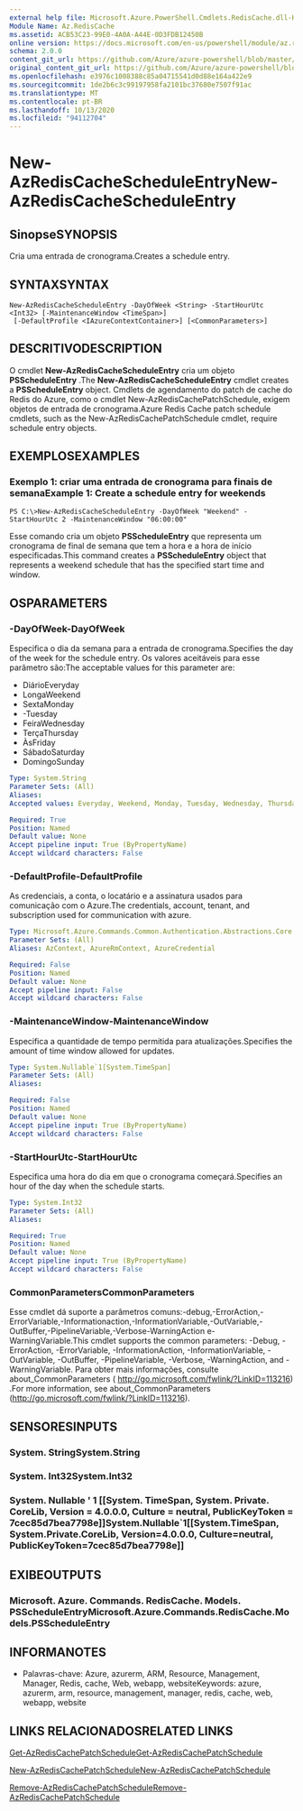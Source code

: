 ```yaml
---
external help file: Microsoft.Azure.PowerShell.Cmdlets.RedisCache.dll-Help.xml
Module Name: Az.RedisCache
ms.assetid: ACB53C23-99E0-4A0A-A44E-0D3FDB12450B
online version: https://docs.microsoft.com/en-us/powershell/module/az.rediscache/new-azrediscachescheduleentry
schema: 2.0.0
content_git_url: https://github.com/Azure/azure-powershell/blob/master/src/RedisCache/RedisCache/help/New-AzRedisCacheScheduleEntry.md
original_content_git_url: https://github.com/Azure/azure-powershell/blob/master/src/RedisCache/RedisCache/help/New-AzRedisCacheScheduleEntry.md
ms.openlocfilehash: e3976c1008388c85a04715541d0d88e164a422e9
ms.sourcegitcommit: 1de2b6c3c99197958fa2101bc37680e7507f91ac
ms.translationtype: MT
ms.contentlocale: pt-BR
ms.lasthandoff: 10/13/2020
ms.locfileid: "94112704"
---
```

# <span data-ttu-id="410c1-101">New-AzRedisCacheScheduleEntry</span><span class="sxs-lookup"><span data-stu-id="410c1-101">New-AzRedisCacheScheduleEntry</span></span>

## <span data-ttu-id="410c1-102">Sinopse</span><span class="sxs-lookup"><span data-stu-id="410c1-102">SYNOPSIS</span></span>
<span data-ttu-id="410c1-103">Cria uma entrada de cronograma.</span><span class="sxs-lookup"><span data-stu-id="410c1-103">Creates a schedule entry.</span></span>

## <span data-ttu-id="410c1-104">SYNTAX</span><span class="sxs-lookup"><span data-stu-id="410c1-104">SYNTAX</span></span>

```
New-AzRedisCacheScheduleEntry -DayOfWeek <String> -StartHourUtc <Int32> [-MaintenanceWindow <TimeSpan>]
 [-DefaultProfile <IAzureContextContainer>] [<CommonParameters>]
```

## <span data-ttu-id="410c1-105">DESCRITIVO</span><span class="sxs-lookup"><span data-stu-id="410c1-105">DESCRIPTION</span></span>
<span data-ttu-id="410c1-106">O cmdlet **New-AzRedisCacheScheduleEntry** cria um objeto **PSScheduleEntry** .</span><span class="sxs-lookup"><span data-stu-id="410c1-106">The **New-AzRedisCacheScheduleEntry** cmdlet creates a **PSScheduleEntry** object.</span></span>
<span data-ttu-id="410c1-107">Cmdlets de agendamento do patch de cache do Redis do Azure, como o cmdlet New-AzRedisCachePatchSchedule, exigem objetos de entrada de cronograma.</span><span class="sxs-lookup"><span data-stu-id="410c1-107">Azure Redis Cache patch schedule cmdlets, such as the New-AzRedisCachePatchSchedule cmdlet, require schedule entry objects.</span></span>

## <span data-ttu-id="410c1-108">EXEMPLOS</span><span class="sxs-lookup"><span data-stu-id="410c1-108">EXAMPLES</span></span>

### <span data-ttu-id="410c1-109">Exemplo 1: criar uma entrada de cronograma para finais de semana</span><span class="sxs-lookup"><span data-stu-id="410c1-109">Example 1: Create a schedule entry for weekends</span></span>
```
PS C:\>New-AzRedisCacheScheduleEntry -DayOfWeek "Weekend" -StartHourUtc 2 -MaintenanceWindow "06:00:00"
```

<span data-ttu-id="410c1-110">Esse comando cria um objeto **PSScheduleEntry** que representa um cronograma de final de semana que tem a hora e a hora de início especificadas.</span><span class="sxs-lookup"><span data-stu-id="410c1-110">This command creates a **PSScheduleEntry** object that represents a weekend schedule that has the specified start time and window.</span></span>

## <span data-ttu-id="410c1-111">OS</span><span class="sxs-lookup"><span data-stu-id="410c1-111">PARAMETERS</span></span>

### <span data-ttu-id="410c1-112">-DayOfWeek</span><span class="sxs-lookup"><span data-stu-id="410c1-112">-DayOfWeek</span></span>
<span data-ttu-id="410c1-113">Especifica o dia da semana para a entrada de cronograma.</span><span class="sxs-lookup"><span data-stu-id="410c1-113">Specifies the day of the week for the schedule entry.</span></span>
<span data-ttu-id="410c1-114">Os valores aceitáveis para esse parâmetro são:</span><span class="sxs-lookup"><span data-stu-id="410c1-114">The acceptable values for this parameter are:</span></span>
- <span data-ttu-id="410c1-115">Diário</span><span class="sxs-lookup"><span data-stu-id="410c1-115">Everyday</span></span> 
- <span data-ttu-id="410c1-116">Longa</span><span class="sxs-lookup"><span data-stu-id="410c1-116">Weekend</span></span> 
- <span data-ttu-id="410c1-117">Sexta</span><span class="sxs-lookup"><span data-stu-id="410c1-117">Monday</span></span> 
- <span data-ttu-id="410c1-118">-</span><span class="sxs-lookup"><span data-stu-id="410c1-118">Tuesday</span></span> 
- <span data-ttu-id="410c1-119">Feira</span><span class="sxs-lookup"><span data-stu-id="410c1-119">Wednesday</span></span> 
- <span data-ttu-id="410c1-120">Terça</span><span class="sxs-lookup"><span data-stu-id="410c1-120">Thursday</span></span> 
- <span data-ttu-id="410c1-121">Às</span><span class="sxs-lookup"><span data-stu-id="410c1-121">Friday</span></span> 
- <span data-ttu-id="410c1-122">Sábado</span><span class="sxs-lookup"><span data-stu-id="410c1-122">Saturday</span></span> 
- <span data-ttu-id="410c1-123">Domingo</span><span class="sxs-lookup"><span data-stu-id="410c1-123">Sunday</span></span>

```yaml
Type: System.String
Parameter Sets: (All)
Aliases:
Accepted values: Everyday, Weekend, Monday, Tuesday, Wednesday, Thursday, Friday, Saturday, Sunday

Required: True
Position: Named
Default value: None
Accept pipeline input: True (ByPropertyName)
Accept wildcard characters: False
```

### <span data-ttu-id="410c1-124">-DefaultProfile</span><span class="sxs-lookup"><span data-stu-id="410c1-124">-DefaultProfile</span></span>
<span data-ttu-id="410c1-125">As credenciais, a conta, o locatário e a assinatura usados para comunicação com o Azure.</span><span class="sxs-lookup"><span data-stu-id="410c1-125">The credentials, account, tenant, and subscription used for communication with azure.</span></span>

```yaml
Type: Microsoft.Azure.Commands.Common.Authentication.Abstractions.Core.IAzureContextContainer
Parameter Sets: (All)
Aliases: AzContext, AzureRmContext, AzureCredential

Required: False
Position: Named
Default value: None
Accept pipeline input: False
Accept wildcard characters: False
```

### <span data-ttu-id="410c1-126">-MaintenanceWindow</span><span class="sxs-lookup"><span data-stu-id="410c1-126">-MaintenanceWindow</span></span>
<span data-ttu-id="410c1-127">Especifica a quantidade de tempo permitida para atualizações.</span><span class="sxs-lookup"><span data-stu-id="410c1-127">Specifies the amount of time window allowed for updates.</span></span>

```yaml
Type: System.Nullable`1[System.TimeSpan]
Parameter Sets: (All)
Aliases:

Required: False
Position: Named
Default value: None
Accept pipeline input: True (ByPropertyName)
Accept wildcard characters: False
```

### <span data-ttu-id="410c1-128">-StartHourUtc</span><span class="sxs-lookup"><span data-stu-id="410c1-128">-StartHourUtc</span></span>
<span data-ttu-id="410c1-129">Especifica uma hora do dia em que o cronograma começará.</span><span class="sxs-lookup"><span data-stu-id="410c1-129">Specifies an hour of the day when the schedule starts.</span></span>

```yaml
Type: System.Int32
Parameter Sets: (All)
Aliases:

Required: True
Position: Named
Default value: None
Accept pipeline input: True (ByPropertyName)
Accept wildcard characters: False
```

### <span data-ttu-id="410c1-130">CommonParameters</span><span class="sxs-lookup"><span data-stu-id="410c1-130">CommonParameters</span></span>
<span data-ttu-id="410c1-131">Esse cmdlet dá suporte a parâmetros comuns:-debug,-ErrorAction,-ErrorVariable,-Informationaction,-InformationVariable,-OutVariable,-OutBuffer,-PipelineVariable,-Verbose-WarningAction e-WarningVariable.</span><span class="sxs-lookup"><span data-stu-id="410c1-131">This cmdlet supports the common parameters: -Debug, -ErrorAction, -ErrorVariable, -InformationAction, -InformationVariable, -OutVariable, -OutBuffer, -PipelineVariable, -Verbose, -WarningAction, and -WarningVariable.</span></span> <span data-ttu-id="410c1-132">Para obter mais informações, consulte about_CommonParameters ( http://go.microsoft.com/fwlink/?LinkID=113216) .</span><span class="sxs-lookup"><span data-stu-id="410c1-132">For more information, see about_CommonParameters (http://go.microsoft.com/fwlink/?LinkID=113216).</span></span>

## <span data-ttu-id="410c1-133">SENSORES</span><span class="sxs-lookup"><span data-stu-id="410c1-133">INPUTS</span></span>

### <span data-ttu-id="410c1-134">System. String</span><span class="sxs-lookup"><span data-stu-id="410c1-134">System.String</span></span>

### <span data-ttu-id="410c1-135">System. Int32</span><span class="sxs-lookup"><span data-stu-id="410c1-135">System.Int32</span></span>

### <span data-ttu-id="410c1-136">System. Nullable ' 1 [[System. TimeSpan, System. Private. CoreLib, Version = 4.0.0.0, Culture = neutral, PublicKeyToken = 7cec85d7bea7798e]]</span><span class="sxs-lookup"><span data-stu-id="410c1-136">System.Nullable\`1[[System.TimeSpan, System.Private.CoreLib, Version=4.0.0.0, Culture=neutral, PublicKeyToken=7cec85d7bea7798e]]</span></span>

## <span data-ttu-id="410c1-137">EXIBE</span><span class="sxs-lookup"><span data-stu-id="410c1-137">OUTPUTS</span></span>

### <span data-ttu-id="410c1-138">Microsoft. Azure. Commands. RedisCache. Models. PSScheduleEntry</span><span class="sxs-lookup"><span data-stu-id="410c1-138">Microsoft.Azure.Commands.RedisCache.Models.PSScheduleEntry</span></span>

## <span data-ttu-id="410c1-139">INFORMA</span><span class="sxs-lookup"><span data-stu-id="410c1-139">NOTES</span></span>
* <span data-ttu-id="410c1-140">Palavras-chave: Azure, azurerm, ARM, Resource, Management, Manager, Redis, cache, Web, webapp, website</span><span class="sxs-lookup"><span data-stu-id="410c1-140">Keywords: azure, azurerm, arm, resource, management, manager, redis, cache, web, webapp, website</span></span>

## <span data-ttu-id="410c1-141">LINKS RELACIONADOS</span><span class="sxs-lookup"><span data-stu-id="410c1-141">RELATED LINKS</span></span>

[<span data-ttu-id="410c1-142">Get-AzRedisCachePatchSchedule</span><span class="sxs-lookup"><span data-stu-id="410c1-142">Get-AzRedisCachePatchSchedule</span></span>](./Get-AzRedisCachePatchSchedule.md)

[<span data-ttu-id="410c1-143">New-AzRedisCachePatchSchedule</span><span class="sxs-lookup"><span data-stu-id="410c1-143">New-AzRedisCachePatchSchedule</span></span>](./New-AzRedisCachePatchSchedule.md)

[<span data-ttu-id="410c1-144">Remove-AzRedisCachePatchSchedule</span><span class="sxs-lookup"><span data-stu-id="410c1-144">Remove-AzRedisCachePatchSchedule</span></span>](./Remove-AzRedisCachePatchSchedule.md)


